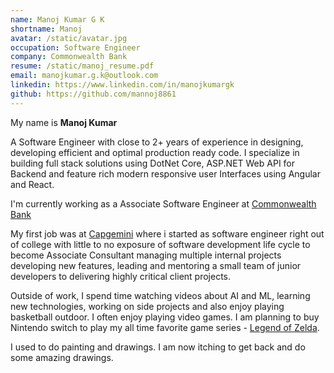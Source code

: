 ```yaml
---
name: Manoj Kumar G K
shortname: Manoj
avatar: /static/avatar.jpg
occupation: Software Engineer
company: Commonwealth Bank
resume: /static/manoj_resume.pdf
email: manojkumar.g.k@outlook.com
linkedin: https://www.linkedin.com/in/manojkumargk
github: https://github.com/mannoj8861
---
```


My name is **Manoj Kumar**

A Software Engineer with close to 2+ years of experience in designing, developing efficient and optimal production ready code. I specialize in building full stack solutions using DotNet Core, ASP.NET Web API for Backend and feature rich modern responsive user Interfaces using Angular and React.

I'm currently working as a Associate Software Engineer at [Commonwealth Bank](https://www.commbank.com.au/)

My first job was at [Capgemini](https://www.capgemini.com/) where i started as software engineer right out of college with little to no exposure of software development life cycle to become Associate Consultant managing multiple internal projects developing new features, leading and mentoring a small team of junior developers to delivering highly critical client projects.

Outside of work, I spend time watching videos about AI and ML, learning new technologies, working on side projects and also enjoy playing basketball outdoor. I often enjoy playing video games. I am planning to buy Nintendo switch to play my all time favorite game series - [Legend of Zelda](https://zelda.nintendo.com/).

I used to do painting and drawings. I am now itching to get back and do some amazing drawings.
